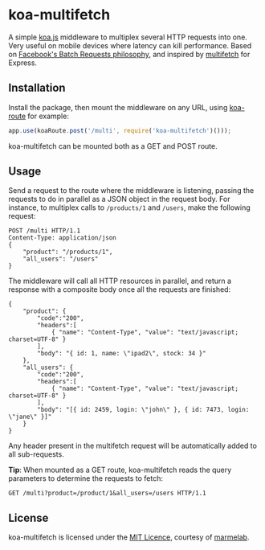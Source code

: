 # koa-multifetch

A simple [koa.js](http://koajs.com/) middleware to multiplex several HTTP requests into one. Very useful on mobile devices where latency can kill performance. Based on [Facebook's Batch Requests philosophy](https://developers.facebook.com/docs/graph-api/making-multiple-requests), and inspired by [multifetch](https://github.com/e-conomic/multifetch) for Express.

## Installation

Install the package, then mount the middleware on any URL, using [koa-route](https://github.com/koajs/route) for example:

```js
app.use(koaRoute.post('/multi', require('koa-multifetch')()));
```

koa-multifetch can be mounted both as a GET and POST route.

## Usage

Send a request to the route where the middleware is listening, passing the requests to do in parallel as a JSON object in the request body. For instance, to multiplex calls to `/products/1` and `/users`, make the following request:

```
POST /multi HTTP/1.1
Content-Type: application/json
{
    "product": "/products/1",
    "all_users": "/users"
} 
```

The middleware will call all HTTP resources in parallel, and return a response with a composite body once all the requests are finished:
```
{ 
    "product": {
        "code":"200",
        "headers":[
            { "name": "Content-Type", "value": "text/javascript; charset=UTF-8" }
        ],
        "body": "{ id: 1, name: \"ipad2\", stock: 34 }"
    },
    "all_users": {
        "code":"200",
        "headers":[
            { "name": "Content-Type", "value": "text/javascript; charset=UTF-8" }
        ],
        "body": "[{ id: 2459, login: \"john\" }, { id: 7473, login: \"jane\" }]"
    }
}
```

Any header present in the multifetch request will be automatically added to all sub-requests.

**Tip**: When mounted as a GET route, koa-multifetch reads the query parameters to determine the requests to fetch:

```
GET /multi?product=/product/1&all_users=/users HTTP/1.1
```

## License

koa-multifetch is licensed under the [MIT Licence](LICENSE), courtesy of [marmelab](http://marmelab.com).
